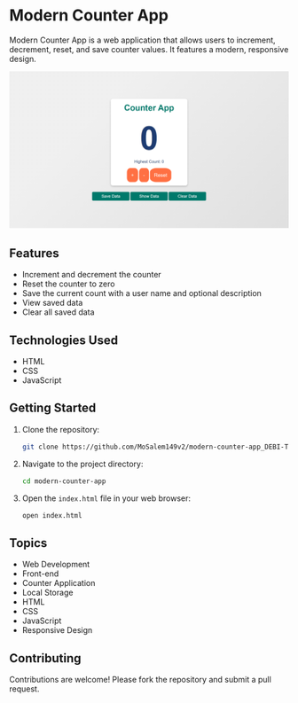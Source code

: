 # Modern Counter App

Modern Counter App is a web application that allows users to increment, decrement, reset, and save counter values. It features a modern, responsive design.

![Modern Counter App](screens/Counter_App_Image.png)

## Features

- Increment and decrement the counter
- Reset the counter to zero
- Save the current count with a user name and optional description
- View saved data
- Clear all saved data

## Technologies Used

- HTML
- CSS
- JavaScript

## Getting Started

1. Clone the repository:
    ```bash
    git clone https://github.com/MoSalem149v2/modern-counter-app_DEBI-Task.git
    ```

2. Navigate to the project directory:
    ```bash
    cd modern-counter-app
    ```

3. Open the `index.html` file in your web browser:
    ```bash
    open index.html
    ```

## Topics

- Web Development
- Front-end
- Counter Application
- Local Storage
- HTML
- CSS
- JavaScript
- Responsive Design

## Contributing

Contributions are welcome! Please fork the repository and submit a pull request.
